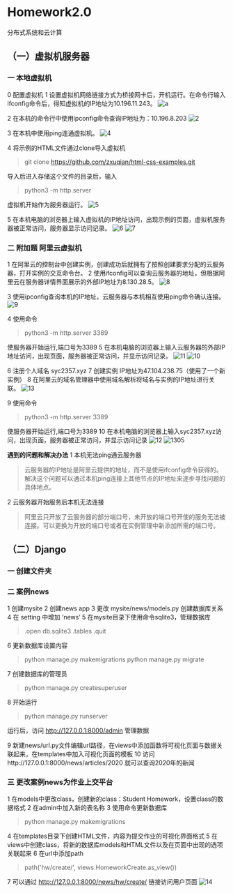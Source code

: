 # Homework2.0
 分布式系统和云计算
## （一）虚拟机服务器
### 一 本地虚拟机
0 配置虚拟机
1 设置虚拟机网络链接方式为桥接网卡后，开机运行。在命令行输入ifconfig命令后，得知虚拟机的IP地址为10.196.11.243。
![a](picture/a.png)

2 在本机的命令行中使用ipconfig命令查询IP地址为：10.196.8.203
![2](picture/2.png) 

3 在本机中使用ping连通虚拟机。
![4](picture/4.png)

4 将示例的HTML文件通过clone导入虚拟机
>git clone https://github.com/zxuqian/html-css-examples.git

导入后进入存储这个文件的目录后，输入
>python3 -m http.server

虚拟机开始作为服务器运行。
![5](picture/5.png)

5 在本机电脑的浏览器上输入虚拟机的IP地址访问，出现示例的页面，虚拟机服务器被正常访问，服务器显示访问记录。
![6](picture/6.png)
![7](picture/7.png)

### 二 附加题 阿里云虚拟机
1 在阿里云的控制台中创建实例，创建成功后就拥有了按照创建要求分配的云服务器，打开实例的交互命令台。
2 使用ifconfig可以查询云服务器的地址，但根据阿里云在服务器详情界面展示的外部IP地址为8.130.28.5。
![8](picture/8_.png)

3 使用ipconfig查询本机的IP地址，云服务器与本机相互使用ping命令确认连接。
![9](picture/9_.png)

4 使用命令
>python3 -m http.server 3389 

使服务器开始运行,端口号为3389
5 在本机电脑的浏览器上输入云服务器的外部IP地址访问，出现页面，服务器被正常访问，并显示访问记录。
![11](picture/11_.png)
![10](picture/10_.png)

6 注册个人域名 syc2357.xyz 
7 创建实例 IP地址为47.104.238.75（使用了一个新实例）
8 在阿里云的域名管理器中使用域名解析将域名与实例的IP地址进行关联。
![13](picture/13.png)

9 使用命令
>python3 -m http.server 3389 

使服务器开始运行,端口号为3389
10 在本机电脑的浏览器上输入syc2357.xyz访问，出现页面，服务器被正常访问，并显示访问记录
![12](picture/12.png)
![1305](picture/1305.png)

**遇到的问题和解决办法**
1 本机无法ping通云服务器
>云服务器的IP地址是阿里云提供的地址，而不是使用ifconfig命令获得的。
解决这个问题可以通过本机ping连接上其他节点的IP地址来逐步寻找问题的具体地点。

2 云服务器开始服务后本机无法连接
>阿里云只开放了云服务器的部分端口号，未开放的端口号开使的服务无法被连接。可以更换为开放的端口号或者在实例管理中新添加所需的端口号。



## （二）Django

### 一 创建文件夹

### 二 案例news
1 创建mysite
2 创建news app
3 更改 mysite/news/models.py 创建数据库关系
4 在 setting 中增加 ‘news’
5 在mysite目录下使用命令sqlite3，管理数据库
  >.open db.sqlite3
  >.tables
  >.quit

6 更新数据库设置内容
>python manage.py makemigrations
>python manage.py migrate

7 创建数据库的管理员
>python manage.py createsuperuser

8 开始运行
>python manage.py runserver

运行后，访问 http://127.0.0.1:8000/admin 管理数据

9 新建news/url.py文件编辑url路径，在views中添加函数将可视化页面与数据关联起来，在templates中加入可视化页面的模板
10 访问http://127.0.0.1:8000/news/articles/2020 就可以查询2020年的新闻

### 三 更改案例news为作业上交平台
1 在models中更改class，创建新的class：Student Homework，设置class的数据格式
2 在admin中加入新的表名称
3 使用命令更新数据库
>python manage.py makemigrations

4 在templates目录下创建HTML文件，内容为提交作业的可视化界面格式
5 在views中创建class，将新的数据库models和HTML文件以及在页面中出现的选项关联起来
6 在url中添加path
>path('hw/create/', views.HomeworkCreate.as_view())

7 可以通过 http://127.0.0.1:8000/news/hw/create/ 链接访问用户页面
![14](picture/14.png)
